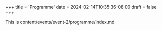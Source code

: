 +++
title = 'Programme'
date = 2024-02-14T10:35:36-08:00
draft = false
+++

This is content/events/event-2/programme/index.md
